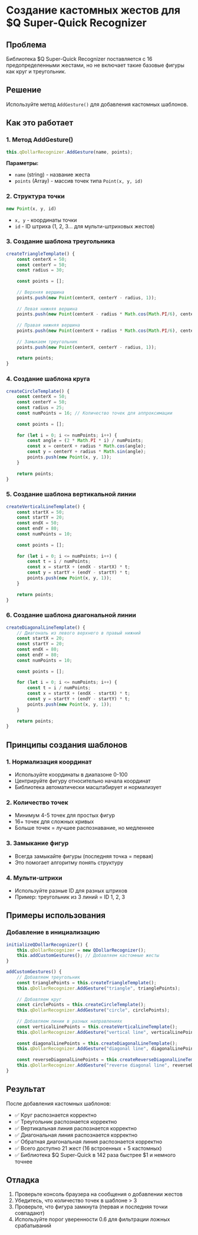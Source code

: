 # Создание кастомных жестов для $Q Super-Quick Recognizer

## Проблема
Библиотека $Q Super-Quick Recognizer поставляется с 16 предопределенными жестами, но не включает такие базовые фигуры как круг и треугольник.

## Решение
Используйте метод `AddGesture()` для добавления кастомных шаблонов.

## Как это работает

### 1. Метод AddGesture()
```javascript
this.qDollarRecognizer.AddGesture(name, points);
```

**Параметры:**
- `name` (string) - название жеста
- `points` (Array) - массив точек типа `Point(x, y, id)`

### 2. Структура точки
```javascript
new Point(x, y, id)
```
- `x, y` - координаты точки
- `id` - ID штриха (1, 2, 3... для мульти-штриховых жестов)

### 3. Создание шаблона треугольника
```javascript
createTriangleTemplate() {
    const centerX = 50;
    const centerY = 50;
    const radius = 30;
    
    const points = [];
    
    // Верхняя вершина
    points.push(new Point(centerX, centerY - radius, 1));
    
    // Левая нижняя вершина
    points.push(new Point(centerX - radius * Math.cos(Math.PI/6), centerY + radius * Math.sin(Math.PI/6), 1));
    
    // Правая нижняя вершина
    points.push(new Point(centerX + radius * Math.cos(Math.PI/6), centerY + radius * Math.sin(Math.PI/6), 1));
    
    // Замыкаем треугольник
    points.push(new Point(centerX, centerY - radius, 1));
    
    return points;
}
```

### 4. Создание шаблона круга
```javascript
createCircleTemplate() {
    const centerX = 50;
    const centerY = 50;
    const radius = 25;
    const numPoints = 16; // Количество точек для аппроксимации
    
    const points = [];
    
    for (let i = 0; i <= numPoints; i++) {
        const angle = (2 * Math.PI * i) / numPoints;
        const x = centerX + radius * Math.cos(angle);
        const y = centerY + radius * Math.sin(angle);
        points.push(new Point(x, y, 1));
    }
    
    return points;
}
```

### 5. Создание шаблона вертикальной линии
```javascript
createVerticalLineTemplate() {
    const startX = 50;
    const startY = 20;
    const endX = 50;
    const endY = 80;
    const numPoints = 10;
    
    const points = [];
    
    for (let i = 0; i <= numPoints; i++) {
        const t = i / numPoints;
        const x = startX + (endX - startX) * t;
        const y = startY + (endY - startY) * t;
        points.push(new Point(x, y, 1));
    }
    
    return points;
}
```

### 6. Создание шаблона диагональной линии
```javascript
createDiagonalLineTemplate() {
    // Диагональ из левого верхнего в правый нижний
    const startX = 20;
    const startY = 20;
    const endX = 80;
    const endY = 80;
    const numPoints = 10;
    
    const points = [];
    
    for (let i = 0; i <= numPoints; i++) {
        const t = i / numPoints;
        const x = startX + (endX - startX) * t;
        const y = startY + (endY - startY) * t;
        points.push(new Point(x, y, 1));
    }
    
    return points;
}
```

## Принципы создания шаблонов

### 1. Нормализация координат
- Используйте координаты в диапазоне 0-100
- Центрируйте фигуру относительно начала координат
- Библиотека автоматически масштабирует и нормализует

### 2. Количество точек
- Минимум 4-5 точек для простых фигур
- 16+ точек для сложных кривых
- Больше точек = лучшее распознавание, но медленнее

### 3. Замыкание фигур
- Всегда замыкайте фигуры (последняя точка = первая)
- Это помогает алгоритму понять структуру

### 4. Мульти-штрихи
- Используйте разные ID для разных штрихов
- Пример: треугольник из 3 линий = ID 1, 2, 3

## Примеры использования

### Добавление в инициализацию
```javascript
initializeQDollarRecognizer() {
    this.qDollarRecognizer = new QDollarRecognizer();
    this.addCustomGestures(); // Добавляем кастомные жесты
}

addCustomGestures() {
    // Добавляем треугольник
    const trianglePoints = this.createTriangleTemplate();
    this.qDollarRecognizer.AddGesture("triangle", trianglePoints);
    
    // Добавляем круг
    const circlePoints = this.createCircleTemplate();
    this.qDollarRecognizer.AddGesture("circle", circlePoints);
    
    // Добавляем линии в разных направлениях
    const verticalLinePoints = this.createVerticalLineTemplate();
    this.qDollarRecognizer.AddGesture("vertical line", verticalLinePoints);
    
    const diagonalLinePoints = this.createDiagonalLineTemplate();
    this.qDollarRecognizer.AddGesture("diagonal line", diagonalLinePoints);
    
    const reverseDiagonalLinePoints = this.createReverseDiagonalLineTemplate();
    this.qDollarRecognizer.AddGesture("reverse diagonal line", reverseDiagonalLinePoints);
}
```

## Результат
После добавления кастомных шаблонов:
- ✅ Круг распознается корректно
- ✅ Треугольник распознается корректно
- ✅ Вертикальная линия распознается корректно
- ✅ Диагональная линия распознается корректно
- ✅ Обратная диагональная линия распознается корректно
- ✅ Всего доступно 21 жест (16 встроенных + 5 кастомных)
- ✅ Библиотека $Q Super-Quick в 142 раза быстрее $1 и немного точнее

## Отладка
1. Проверьте консоль браузера на сообщения о добавлении жестов
2. Убедитесь, что количество точек в шаблоне > 3
3. Проверьте, что фигура замкнута (первая и последняя точки совпадают)
4. Используйте порог уверенности 0.6 для фильтрации ложных срабатываний
